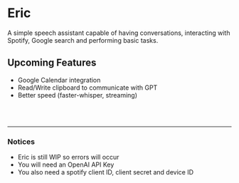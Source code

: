# Eric

A simple speech assistant capable of having conversations, interacting with Spotify, Google search and performing basic tasks.

## Upcoming Features

- Google Calendar integration
- Read/Write clipboard to communicate with GPT
- Better speed (faster-whisper, streaming)

<br />
<br />

---

### Notices

- Eric is still WIP so errors will occur
- You will need an OpenAI API Key
- You also need a spotify client ID, client secret and device ID
